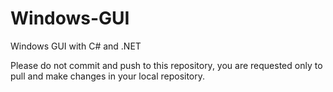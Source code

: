 # Windows-GUI
Windows GUI with C# and .NET


Please do not commit and push to this repository, you are requested only to pull and make changes in your local repository.
